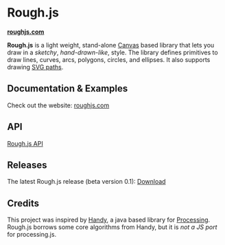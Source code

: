 # Rough.js

<b>[roughjs.com](https://pshihn.github.io/rough/)</b>

<b>Rough.js</b> is a light weight, stand-alone [Canvas](https://developer.mozilla.org/en-US/docs/Web/API/Canvas_API) based library that lets you draw in a _sketchy_, _hand-drawn-like_, style.
The library defines primitives to draw lines, curves, arcs, polygons, circles, and ellipses. It also supports drawing [SVG paths](https://developer.mozilla.org/en-US/docs/Web/SVG/Tutorial/Paths).

## Documentation & Examples

Check out the website: [roughjs.com](https://pshihn.github.io/rough/)

## API

[Rough.js API](https://github.com/pshihn/rough/wiki/API)

## Releases

The latest Rough.js release (beta version 0.1): [Download](./builds/rough.zip)

## Credits

This project was inspired by [Handy](http://www.gicentre.net/handy/), a java based library for [Processing](https://processing.org/).
Rough.js borrows some core algorithms from Handy, but it is _not a JS port_ for processing.js.
